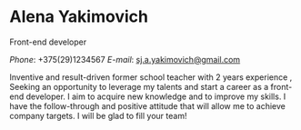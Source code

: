 # **Alena Yakimovich**

 Front-end developer

*Phone*: +375(29)1234567  *E-mail*: sj.a.yakimovich@gmail.com

Inventive and result-driven former school teacher with 2 years experience ,	Seeking an opportunity to leverage my talents and start a career as a front-end developer.	I aim to acquire new knowledge and to improve my skills.
I have the follow-through and positive attitude that will allow me to achieve company targets. I will be glad to fill your team!

 